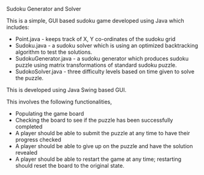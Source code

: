 Sudoku Generator and Solver

This is a simple, GUI based sudoku game developed using Java which includes:

- Point.java - keeps track of X, Y co-ordinates of the sudoku grid
- Sudoku.java - a sudoku solver which is using an optimized backtracking algorithm to test the solutions.
- SudokuGenerator.java - a sudoku generator which produces sudoku puzzle using matrix transformations of standard sudoku puzzle.
- SudokoSolver.java - three difficulty levels based on time given to solve the puzzle.

This is developed using Java Swing based GUI.

This involves the following functionalities,

- Populating the game board
- Checking the board to see if the puzzle has been successfully completed
- A player should be able to submit the puzzle at any time to have their progress checked
- A player should be able to give up on the puzzle and have the solution revealed
- A player should be able to restart the game at any time; restarting should reset the board to the original state.
